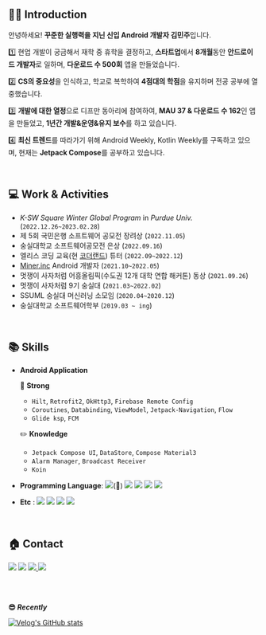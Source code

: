 <div>
    
## 💁‍♀️ Introduction
안녕하세요! **꾸준한 실행력을 지닌 신입 Android 개발자 김민주**입니다.

1️⃣ 현업 개발이 궁금해서 재학 중 휴학을 결정하고, **스타트업**에서 **8개월**동안 **안드로이드 개발자**로 일하며, **다운로드 수 500회** 앱을 만들었습니다.

2️⃣ **CS의 중요성**을 인식하고, 학교로 복학하여 **4점대의 학점**을 유지하며 전공 공부에 열중했습니다.

3️⃣ **개발에 대한 열정**으로 디프만 동아리에 참여하여, **MAU 37 & 다운로드 수 162**인 앱을 만들었고, **1년간 개발&운영&유지 보수**를 하고 있습니다.

4️⃣ **최신 트렌드**를 따라가기 위해 Android Weekly, Kotlin Weekly를 구독하고 있으며, 현재는 **Jetpack Compose**를 공부하고 있습니다.

</br>

## 💻 Work & Activities
- _K-SW Square Winter Global Program_ in _Purdue Univ._ (`2022.12.26~2023.02.28`)
- 제 5회 국민은행 소프트웨어 공모전 장려상 (`2022.11.05`)
- 숭실대학교 소프트웨어공모전 은상 (`2022.09.16`)
- 엘리스 코딩 교육(현 [코더랜드](https://coderland.io/)) 튜터 (`2022.09~2022.12`)
- [Miner.inc](https://www.minerinc.io/) Android 개발자 (`2021.10~2022.05`)
- 멋쟁이 사자처럼 어흥올림픽(수도권 12개 대학 연합 해커톤) 동상 (`2021.09.26`)
- 멋쟁이 사자처럼 9기 숭실대 (`2021.03~2022.02`)
- SSUML 숭실대 머신러닝 소모임 (`2020.04~2020.12`)
- 숭실대학교 소프트웨어학부 (`2019.03 ~ ing`)

</br>

## 📚 Skills
- **Android Application**
  
    💪 **Strong**    
    - `Hilt`, `Retrofit2`, `OkHttp3`, `Firebase Remote Config`
    - `Coroutines`, `Databinding`, `ViewModel`, `Jetpack-Navigation`, `Flow`
    - `Glide ksp`, `FCM`
      
    ✏️ **Knowledge**
    - `Jetpack Compose UI`, `DataStore`, `Compose Material3`
    - `Alarm Manager`, `Broadcast Receiver`
    - `Koin`
    
- **Programming Language**: <img src="https://img.shields.io/badge/Kotlin-7F52FF?style=flat-square&logo=kotlin&logoColor=white"/>(💪) <img src="https://img.shields.io/badge/Java-339933?style=flat-square&logo=Java&logoColor=white"/> <img src="https://img.shields.io/badge/C-00599C?style=flat-square&logo=c&logoColor=white"/> <img src="https://img.shields.io/badge/C++-6BB5FA?style=flat-square&logo=cplusplus&logoColor=white"/> <img src="https://img.shields.io/badge/Python-1572B6?style=flat-square&logo=python&logoColor=white"/>

- **Etc** : <img src="https://img.shields.io/badge/Git-F05032?style=flat-square&logo=Git&logoColor=white"/></a> <img src="https://img.shields.io/badge/Slack-DA88FF?style=flat-square&logo=Slack&logoColor=white"/></a>
  <img src="https://img.shields.io/badge/Notion-0B38DE?style=flat-square&logo=Notion&logoColor=white"/></a>
  <img src="https://img.shields.io/badge/Figma-DC143C?style=flat-square&logo=Figma&logoColor=white"/></a>

</br>

## 🏠 Contact
<img src="https://img.shields.io/badge/Gmail-EA4335?style=flat-square&logo=gmail&logoColor=white&link=mailto:chuu1019@gmail.com"/> 
  <a href="https://velog.io/@chuu1019"><img src="https://img.shields.io/badge/chuu1019-3DDC84?style=flat-square&logo=Velog&logoColor=white"/></a>
  <a href = "https://www.linkedin.com/feed/"><img src = "https://img.shields.io/badge/LinkedIn-0077B5?style=flat-square&logo=linkedin&logoColor=white"/>
 <a href="https://www.instagram.com/min._.ju1019/"> <img src="https://img.shields.io/badge/instagram-E4405F?style=flat-square&logo=instagram&logoColor=white"/> </a>

</br></br>

**😎 _Recently_**

[![Velog's GitHub stats](https://velog-readme-stats.vercel.app/api?name=chuu1019&tag=android)](https://github.com/eungyeole/velog-readme-stats)


</div>
